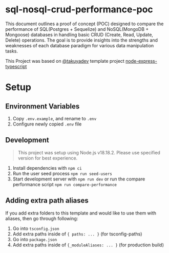 # sql-nosql-crud-performance-poc

This document outlines a proof of concept (POC) designed to compare the performance of SQL(Postgres + Sequelize) and NoSQL(MongoDB + Mongoose) databases in handling basic CRUD (Create, Read, Update, Delete) operations. The goal is to provide insights into the strengths and weaknesses of each database paradigm for various data manipulation tasks.

This Project was based on [@takuyadev](https://github.com/takuyadev) template project [node-express-typescript](https://github.com/takuyadev/node-express-typescript)

# Setup

## Environment Variables

1. Copy `.env.example`, and rename to `.env`
2. Configure newly copied `.env` file

## Development

> This project was setup using Node.js v18.18.2. Please use specified version for best experience.

1. Install dependencies with `npm ci`
2. Run the user seed process `npm run seed-users`
3. Start development server with `npm run dev` or run the compare performance script `npm run compare-performance`

## Adding extra path aliases

If you add extra folders to this template and would like to use them with aliases, then go through following:

1. Go into `tsconfig.json`
2. Add extra paths inside of `{ paths: ... }` (for tsconfig-paths)
3. Go into `package.json`
4. Add extra paths inside of `{_moduleAliases: ... }` (for production build)
